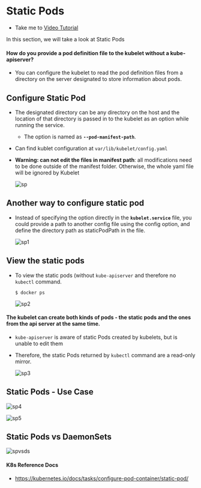 # Static Pods 
  - Take me to [Video Tutorial](https://kodekloud.com/topic/static-pods/)
  
In this section, we will take a look at Static Pods

#### How do you provide a pod definition file to the kubelet without a kube-apiserver?
- You can configure the kubelet to read the pod definition files from a directory on the server designated to store information about pods.

## Configure Static Pod
- The designated directory can be any directory on the host and the location of that directory is passed in to the kubelet as an option while running the service.
  - The option is named as **`--pod-manifest-path`**.
- Can find kublet configuration at `var/lib/kubelet/config.yaml`
- **Warning: can not edit the files in manifest path**: all modifications need to be done outside of the manifest folder. Otherwise, the whole yaml file will be ignored by Kubelet
  
  ![sp](../../images/sp.PNG)
  
## Another way to configure static pod 
- Instead of specifying the option directly in the **`kubelet.service`** file, you could provide a path to another config file using the config option, and define the directory path as staticPodPath in the file.

  ![sp1](../../images/sp1.PNG)

## View the static pods
- To view the static pods (without `kube-apiserver` and therefore no `kubectl` command.
  ```
  $ docker ps
  ```
  ![sp2](../../images/sp2.PNG)

#### The kubelet can create both kinds of pods - the static pods and the ones from the api server at the same time.
- `kube-apiserver` is aware of static Pods created by kubelets, but is unable to edit them
- Therefore, the static Pods returned by `kubectl` command are a read-only mirror.

  ![sp3](../../images/sp3.PNG)

## Static Pods - Use Case

  ![sp4](../../images/sp4.PNG)
  
  ![sp5](../../images/sp5.PNG)
  
## Static Pods vs DaemonSets

   ![spvsds](../../images/spvsds.PNG)
  

#### K8s Reference Docs
- https://kubernetes.io/docs/tasks/configure-pod-container/static-pod/
